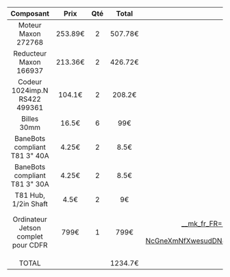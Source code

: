 |Composant|Prix|Qté|Total|Lien|
|:----:|:---:|:---:|:---:|:---:|
|Moteur Maxon 272768|253.89€|2|507.78€|https://www.maxongroup.fr/maxon/view/catalog/|
|Reducteur Maxon 166937|213.36€|2|426.72€|https://www.maxongroup.fr/maxon/view/catalog/|
|Codeur 1024imp.N RS422 499361|104.1€|2|208.2€|https://www.maxongroup.fr/maxon/view/catalog/|
|Billes 30mm|16.5€|6|99€|https://fr.rs-online.com/web/p/billes-porteuses/2006385|
|BaneBots compliant T81 3" 40A|4.25€|2|8.5€|https://banebots.com/banebots-compliant-wheel-3-x-0-8-hub-mount-40a-orange/|
|BaneBots compliant T81 3" 30A|4.25€|2|8.5€|https://banebots.com/banebots-compliant-wheel-3-x-0-8-hub-mount-30a-green/|
|T81 Hub, 1/2in Shaft|4.5€|2|9€|https://banebots.com/t81-hub-1-2in-shaft/|
|Ordinateur Jetson complet pour CDFR|799€|1|799€|https://www.amazon.fr/Yahboom-Development-Microphone-Intelligence-Ubuntu20-04/dp/B0CDC8V25M/ref=sr_1_1?__mk_fr_FR=%C3%85M%C3%85%C5%BD%C3%95%C3%91&crid=2MMPI6ROE09QA&dib=eyJ2IjoiMSJ9.r36tlX5osV1ZbJhjq5HcspyfoMgOz8wBxo0i0t1p88FJaaOg02_s78EXuHQMm13zBtciLDK66k9dVqhQO98Err3DY25iFP9qdnKNW-TRSgDX_56CsXDbM-vnHEYAAvUDYRzpBpG2sVzSwFQMSCPYhhamCUaaZ-JPjA3ISlh4L5euH1zcB0AxmtQ_I0PhbBY9-NcGneXmNfXwesudDN8G1bZcPflmV1pbWGqZpGMEJn4nt26S6k4PX_rSXO82vPRtwQj_RX59Hcz8BLL_zX1AkseMyUmrFBm2szbTiUcf0Ow.lYybyZnb1AeLKKcIjFG7xtqVhsMIIUV9IoenxROFL5w&dib_tag=se&keywords=nvidia%2Bjetson%2Borion%2Bnx&qid=1727426016&sprefix=nvidia%2Bjetson%2Borin%2Bnx%2Caps%2C102&sr=8-1&th=1|
| | | | | |
|TOTAL| | |1234.7€| |
